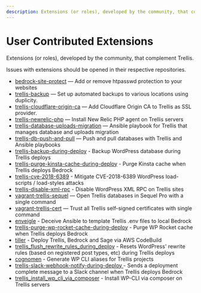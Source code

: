 ```yaml
---
description: Extensions (or roles), developed by the community, that complement Trellis.
---
```


# User Contributed Extensions

Extensions (or roles), developed by the community, that complement Trellis.

Issues with extensions should be opened in their respective repositories.

- [bedrock-site-protect](https://github.com/louim/bedrock-site-protect) — Add or remove htpasswd protection to your websites
- [trellis-backup](https://galaxy.ansible.com/guilro/trellis-backup/) — Set up automated backups to various locations using duplicity.
- [trellis-cloudflare-origin-ca](https://www.typist.tech/projects/trellis-cloudflare-origin-ca) — Add Cloudflare Origin CA to Trellis as SSL provider.
- [trellis-newrelic-php](https://www.typist.tech/projects/trellis-newrelic-php) — Install New Relic PHP agent on Trellis servers
- [trellis-database-uploads-migration](https://github.com/valentinocossar/trellis-database-uploads-migration) — Ansible playbook for Trellis that manages database and uploads migration
- [trellis-db-push-and-pull](https://github.com/hamedb89/trellis-db-push-and-pull) — Push and pull databases with Trellis and Ansible playbooks
- [trellis-backup-during-deploy](https://github.com/ItinerisLtd/trellis-backup-during-deploy) - Backup WordPress database during Trellis deploys
- [trellis-purge-kinsta-cache-during-deploy](https://github.com/ItinerisLtd/trellis-purge-kinsta-cache-during-deploy) - Purge Kinsta cache when Trellis deploys Bedrock
- [trellis-cve-2018-6389](https://github.com/ItinerisLtd/trellis-cve-2018-6389) - Mitigate CVE-2018-6389 WordPress load-scripts / load-styles attacks
- [trellis-disable-xml-rpc](https://github.com/ItinerisLtd/trellis-disable-xml-rpc) -  Disable WordPress XML RPC on Trellis sites
- [vagrant-trellis-sequel](https://www.typist.tech/projects/vagrant-trellis-sequel) — Open Trellis databases in Sequel Pro with a single command
- [vagrant-trellis-cert](https://www.typist.tech/projects/vagrant-trellis-cert) — Trust all Trellis self-signed certificates with single command
- [enveigle](https://github.com/ItinerisLtd/enveigle) - Deceive Ansible to template Trellis .env files to local Bedrock
- [trellis-purge-wp-rocket-cache-during-deploy](https://github.com/ItinerisLtd/trellis-purge-wp-rocket-cache-during-deploy) - Purge WP Rocket cache when Trellis deploys Bedrock
- [tiller](https://github.com/ItinerisLtd/tiller) - Deploy Trellis, Bedrock and Sage via AWS CodeBuild
- [trellis_flush_rewrite_rules_during_deploy](https://github.com/ItinerisLtd/trellis_flush_rewrite_rules_during_deploy) - Resets WordPress' rewrite rules (based on registered post types, etc) during Trellis deploys
- [cognomen](https://github.com/ItinerisLtd/cognomen) - Generate WP CLI aliases for Trellis projects
- [trellis-slack-webhook-notify-during-deploy
](https://github.com/ItinerisLtd/trellis-slack-webhook-notify-during-deploy) - Sends a deployment complete message to a Slack channel when Trellis deploys Bedrock
- [trellis_install_wp_cli_via_composer](https://github.com/ItinerisLtd/trellis_install_wp_cli_via_composer) - Install WP-CLI via composer on Trellis servers
